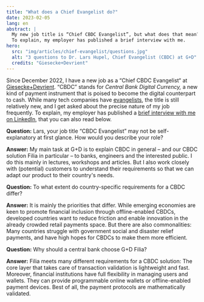 ```yaml
---
title: "What does a Chief Evangelist do?"
date: 2023-02-05
lang: en
abstract: |
  My new job title is “Chief CBDC Evangelist”, but what does that mean?
  To explain, my employer has published a brief interview with me.
hero:
  src: "img/articles/chief-evangelist/questions.jpg"
  alt: "3 questions to Dr. Lars Hupel, Chief Evangelist (CBDC) at G+D"
  credits: "Giesecke+Devrient"
---
```


Since December 2022, I have a new job as a “Chief CBDC Evangelist“ at [Giesecke+Devrient](https://www.gi-de.com/en/).
“CBDC” stands for _Central Bank Digital Currency,_ a new kind of payment instrument that is poised to become the digital counterpart to cash.
While many tech companies have [evangelists](https://en.wikipedia.org/wiki/Technology_evangelist), the title is still relatively new, and I get asked about the precise nature of my job frequently.
To explain, my employer has published a [brief interview with me on LinkedIn](https://www.linkedin.com/feed/update/urn:li:activity:7024662862073618432/), that you can also read below.

**Question:** Lars, your job title “CBDC Evangelist” may not be self-explanatory at first glance. How would you describe your role?

**Answer:**
My main task at G+D is to explain CBDC in general – and our CBDC solution Filia in particular – to banks, engineers and the interested public.
I do this mainly in lectures, workshops and articles.
But I also work closely with (potential) customers to understand their requirements so that we can adapt our product to their country's needs.

**Question:** To what extent do country-specific requirements for a CBDC differ?

**Answer:**
It is mainly the priorities that differ.
While emerging economies are keen to promote financial inclusion through offline-enabled CBDCs, developed countries want to reduce friction and enable innovation in the already crowded retail payments space.
But there are also commonalities:
Many countries struggle with government social and disaster relief payments, and have high hopes for CBDCs to make them more efficient.

**Question:** Why should a central bank choose G+D Filia?

**Answer:**
Filia meets many different requirements for a CBDC solution:
The core layer that takes care of transaction validation is lightweight and fast.
Moreover, financial institutions have full flexibility in managing users and wallets.
They can provide programmable online wallets or offline-enabled payment devices.
Best of all, the payment protocols are mathematically validated.

